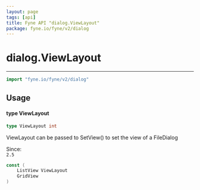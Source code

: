 ```yaml
---
layout: page
tags: [api]
title: Fyne API "dialog.ViewLayout"
package: fyne.io/fyne/v2/dialog
---
```


# dialog.ViewLayout
---
```go
import "fyne.io/fyne/v2/dialog"
```

## Usage

#### type ViewLayout

```go
type ViewLayout int
```

ViewLayout can be passed to SetView() to set the view of a FileDialog


<div class="since">Since: <code>
2.5</code></div>

```go
const (
	ListView ViewLayout
	GridView
)
```
